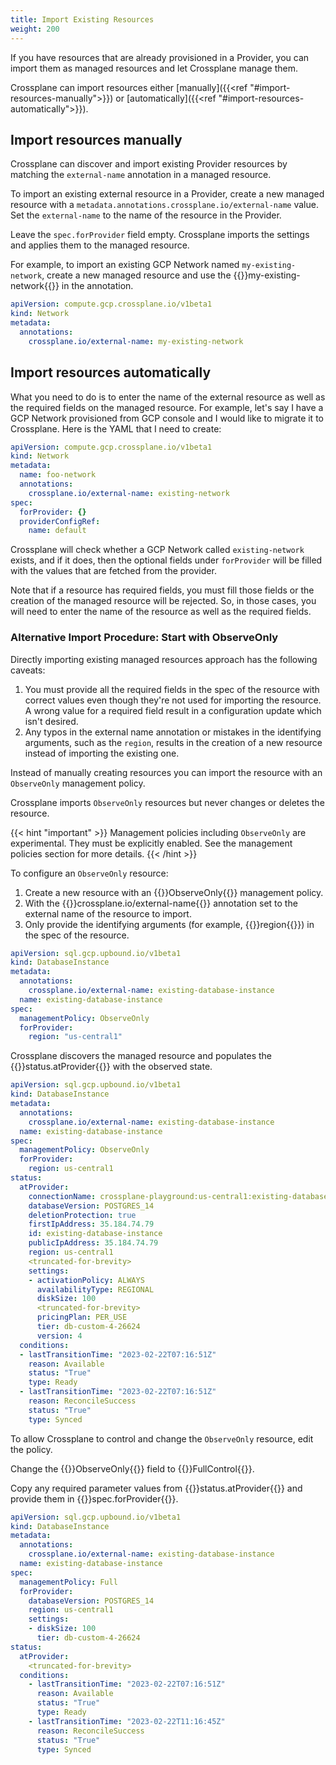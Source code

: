 ```yaml
---
title: Import Existing Resources
weight: 200
---
```


If you have resources that are already provisioned in a Provider,
you can import them as managed resources and let Crossplane manage them. 

Crossplane can import resources either [manually]({{<ref
"#import-resources-manually">}}) or [automatically]({{<ref
"#import-resources-automatically">}}).


## Import resources manually

Crossplane can discover and import existing Provider resources by matching the
`external-name` annotation in a managed resource. 

To import an existing external resource in a Provider, create a new managed
resource with a `metadata.annotations.crossplane.io/external-name` value. Set
the `external-name` to the name of the resource in the Provider.

Leave the `spec.forProvider` field empty. Crossplane imports the settings and
applies them to the managed resource. 

For example, to import an existing GCP Network named `my-existing-network`,
create a new managed resource and use the 
{{<hover label="annotation" line="5">}}my-existing-network{{</hover>}} in the
annotation. 

```yaml {label="annotation"}
apiVersion: compute.gcp.crossplane.io/v1beta1
kind: Network
metadata:
  annotations:
    crossplane.io/external-name: my-existing-network
```



## Import resources automatically 


What
you need to do is to enter the name of the external resource as well as the
required fields on the managed resource. For example, let's say I have a GCP
Network provisioned from GCP console and I would like to migrate it to
Crossplane. Here is the YAML that I need to create:

```yaml
apiVersion: compute.gcp.crossplane.io/v1beta1
kind: Network
metadata:
  name: foo-network
  annotations:
    crossplane.io/external-name: existing-network
spec:
  forProvider: {}
  providerConfigRef:
    name: default
```

Crossplane will check whether a GCP Network called `existing-network` exists,
and if it does, then the optional fields under `forProvider` will be filled with
the values that are fetched from the provider.

Note that if a resource has required fields, you must fill those fields or the
creation of the managed resource will be rejected. So, in those cases, you will
need to enter the name of the resource as well as the required fields.

### Alternative Import Procedure: Start with ObserveOnly

Directly importing existing managed resources approach has the following caveats:

1. You must provide all the required fields in the spec of the resource with
correct values even though they're not used for importing the resource. A wrong
value for a required field result in a configuration update which isn't
desired.
2. Any typos in the external name annotation or mistakes in the identifying
arguments, such as the `region`, results in the creation of a new resource
instead of importing the existing one.

Instead of manually creating resources you can import the resource with an
`ObserveOnly` management policy.

Crossplane imports `ObserveOnly` resources but never changes or deletes the
resource.

{{< hint "important" >}}
Management policies including `ObserveOnly` are experimental. They must be
explicitly enabled.
See the management policies section for more details.
{{< /hint >}}

To configure an `ObserveOnly` resource:

1. Create a new resource with an {{<hover label="oo" line="8">}}ObserveOnly{{</hover>}}
   management policy.
  1. With the
     {{<hover label="oo" line="5">}}crossplane.io/external-name{{</hover>}}
     annotation set to the external name of the resource to import.
  1. Only provide the identifying arguments (for example,
     {{<hover label="oo" line="10">}}region{{</hover>}}) in the spec
     of the resource.

```yaml {label="oo"}
apiVersion: sql.gcp.upbound.io/v1beta1
kind: DatabaseInstance
metadata:
  annotations:
    crossplane.io/external-name: existing-database-instance
  name: existing-database-instance
spec:
  managementPolicy: ObserveOnly
  forProvider:
    region: "us-central1"
```

Crossplane discovers the managed resource and populates the
{{<hover label="ooPopulated" line="12">}}status.atProvider{{</hover>}}
with the observed state.

```yaml {label="ooPopulated"}
apiVersion: sql.gcp.upbound.io/v1beta1
kind: DatabaseInstance
metadata:
  annotations:
    crossplane.io/external-name: existing-database-instance
  name: existing-database-instance
spec:
  managementPolicy: ObserveOnly
  forProvider:
    region: us-central1
status:
  atProvider:
    connectionName: crossplane-playground:us-central1:existing-database-instance
    databaseVersion: POSTGRES_14
    deletionProtection: true
    firstIpAddress: 35.184.74.79
    id: existing-database-instance
    publicIpAddress: 35.184.74.79
    region: us-central1
    <truncated-for-brevity>
    settings:
    - activationPolicy: ALWAYS
      availabilityType: REGIONAL
      diskSize: 100
      <truncated-for-brevity>
      pricingPlan: PER_USE
      tier: db-custom-4-26624
      version: 4
  conditions:
  - lastTransitionTime: "2023-02-22T07:16:51Z"
    reason: Available
    status: "True"
    type: Ready
  - lastTransitionTime: "2023-02-22T07:16:51Z"
    reason: ReconcileSuccess
    status: "True"
    type: Synced
```

To allow Crossplane to control and change the `ObserveOnly` resource, edit the
policy. 

Change the {{<hover label="ooPopulated" line="8">}}ObserveOnly{{</hover>}} field
to {{<hover label="fc" line="8">}}FullControl{{</hover>}}.

Copy any required parameter values from
{{<hover label="fc" line="16">}}status.atProvider{{</hover>}} and provide them
in {{<hover label="fc" line="9">}}spec.forProvider{{</hover>}}.

```yaml {label="fc"}
apiVersion: sql.gcp.upbound.io/v1beta1
kind: DatabaseInstance
metadata:
  annotations:
    crossplane.io/external-name: existing-database-instance
  name: existing-database-instance
spec:
  managementPolicy: Full
  forProvider:
    databaseVersion: POSTGRES_14
    region: us-central1
    settings:
    - diskSize: 100
      tier: db-custom-4-26624
status:
  atProvider:
    <truncated-for-brevity>
  conditions:
    - lastTransitionTime: "2023-02-22T07:16:51Z"
      reason: Available
      status: "True"
      type: Ready
    - lastTransitionTime: "2023-02-22T11:16:45Z"
      reason: ReconcileSuccess
      status: "True"
      type: Synced
```
